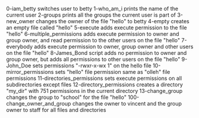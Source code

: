 0-iam_betty switches user to betty
1-who_am_i prints the name of the current user
2-groups prints all the groups the current user is part of
3-new_owner changes the owner of the file "hello" to betty
4-empty creates an empty file called "hello"
5-execute adds execute permission to the file "hello"
6-multiple_permissions adds execute permission to owner and group owner, and read permission to the other users on the file "hello"
7-everybody adds execute permission to owner, group owner and other users on the file "hello"
8-James_Bond script adds no permission to owner and group owner, but adds all permissions to other users on the file "hello"
9-John_Doe sets permissions "-rwxr-x-wx 1" on the hello file
10-mirror_permissions sets "hello" file permission same as "olleh" file permissions
11-directories_permissions sets execute permissions on all subdirectories except files
12-directory_permissions creates a directory "my_dir" with 751 permissions in the current directory
13-change_group changes the group to "school" for the file "hello"
100-change_owner_and_group changes the owner to vincent and the group owner to staff for all files and directories

